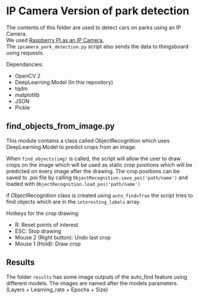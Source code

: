 
# IP Camera Version of park detection

The contents of this folder are used to detect cars on parks using an IP Camera.    
We used [Raspberry PI as an IP Camera.](https://github.com/silvanmelchior/RPi_Cam_Web_Interface)    
The `ipcamera_park_detection.py` script also sends the data to thingsboard using requests.   

Dependancies:    
 * OpenCV 2
 * DeepLearning.Model (In this repository)
 * tqdm
 * matplotlib
 * JSON
 * Pickle

## find_objects_from_image.py
This module contains a class called ObjectRecognition which uses DeepLearning.Model to predict crops from an image.   

When `find_objects(img)` is called, the script will allow the user to draw crops on the image which will be used as static crop positions which will be predicted on every image after the drawing. The crop positions can be saved to .poi file by calling `ObjectRecognition.save_poi('path/name')` and loaded with `ObjectRecognition.load_poi('path/name')`    

if ObjectRecognition class is created using `auto_find=True` the script tries to find objects which are in the `interesting_labels` array.    

Hotkeys for the crop drawing:
 * R: Reset points of interest
 * ESC: Stop drawing
 * Mouse 2 (Right button): Undo last crop
 * Mouse 1 (Hold): Draw crop

## Results    
The folder `results` has some image outputs of the auto_find feature using different models. The images are named after the models parameters. (Layers + Learning_rate + Epochs + Size)